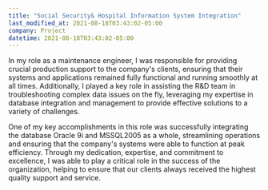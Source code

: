 ```yaml
---
title: "Social Security& Hospital Information System Integration"
last_modified_at: 2021-08-18T03:43:02-05:00
company: Project
datetime: 2021-08-18T03:43:02-05:00
---
```


In my role as a maintenance engineer, I was responsible for providing crucial production support to the company's clients, ensuring that their systems and applications remained fully functional and running smoothly at all times. Additionally, I played a key role in assisting the R&D team in troubleshooting complex data issues on the fly, leveraging my expertise in database integration and management to provide effective solutions to a variety of challenges.

One of my key accomplishments in this role was successfully integrating the database Oracle 9i and MSSQL2005 as a whole, streamlining operations and ensuring that the company's systems were able to function at peak efficiency. Through my dedication, expertise, and commitment to excellence, I was able to play a critical role in the success of the organization, helping to ensure that our clients always received the highest quality support and service. 
